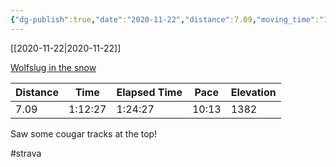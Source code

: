 ```yaml
---
{"dg-publish":true,"date":"2020-11-22","distance":7.09,"moving_time":"1:12:27","elapsed_time":"1:24:27","pace":"10:13","total_elevation_gain":1382,"url":"https://www.strava.com/activities/4376851528","permalink":"/01-personal/strava/2020-11-22-wolfslug-in-the-snow/","dgPassFrontmatter":true}
---
```



[[2020-11-22\|2020-11-22]]

[Wolfslug in the snow](https://www.strava.com/activities/4376851528)

| Distance | Time    | Elapsed Time | Pace  | Elevation |
| -------- | ------- | ------------ | ----- | --------- |
| 7.09     | 1:12:27 | 1:24:27      | 10:13 | 1382      |


Saw some cougar tracks at the top!

#strava
